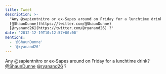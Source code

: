 ```yaml
---
title: Tweet
description: >-
  "Any @sapientnitro or ex-Sapes around on Friday for a lunchtime drink?
  [@ShaunDunne](https://twitter.com/@ShaunDunne)
  [@ryanand26](https://twitter.com/@ryanand26) ?"
date: '2012-12-19T10:12:57+00:00'
mentions:
  - '@ShaunDunne'
  - '@ryanand26'
---
```

Any @sapientnitro or ex-Sapes around on Friday for a lunchtime drink? [@ShaunDunne](https://twitter.com/@ShaunDunne) [@ryanand26](https://twitter.com/@ryanand26) ?
